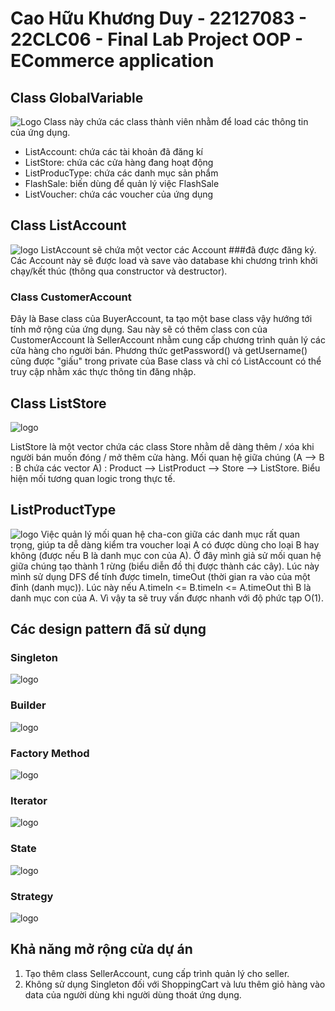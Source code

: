 # Cao Hữu Khương Duy - 22127083 - 22CLC06 - Final Lab Project OOP - ECommerce application
## Class GlobalVariable
![Logo](https://github.com/CaoHuuKhuongDuy/ECommerce-Console-Application/blob/main/image/GlobalVariable.png)
Class này chứa các class thành viên nhằm để load các thông tin của ứng dụng.
- ListAccount: chứa các tài khoản đã đăng kí
- ListStore: chứa các cửa hàng đang hoạt động
- ListProducType: chứa các danh mục sản phẩm
- FlashSale: biến dùng để quản lý việc FlashSale 
- ListVoucher: chứa các voucher của ứng dụng
## Class ListAccount
![logo](https://github.com/CaoHuuKhuongDuy/ECommerce-Console-Application/blob/main/image/listAccount.png)
ListAccount sẽ chứa một vector các Account ###đã được đăng ký. Các Account này sẽ được load và save vào database khi chương trình khởi chạy/kết thúc (thông qua constructor và destructor).
### Class CustomerAccount
Đây là Base class của BuyerAccount, ta tạo một base class vậy hướng tới tính mở rộng của ứng dụng. Sau này sẽ có thêm class con của CustomerAccount là SellerAccount nhằm cung cấp chương trình quản lý các cửa hàng cho người bán. 
Phương thức getPassword() và getUsername() cũng được "giấu" trong private của Base class và chỉ có ListAccount có thể truy cập nhằm xác thực thông tin đăng nhập.
## Class ListStore
![logo](https://github.com/CaoHuuKhuongDuy/ECommerce-Console-Application/blob/main/image/ListStore.png)

ListStore là một vector chứa các class Store nhằm dễ dàng thêm / xóa khi người bán muốn đóng / mở thêm cửa hàng.
Mối quan hệ giữa chúng (A --> B : B chứa các vector A) : Product --> ListProduct --> Store --> ListStore. Biểu hiện mối tương quan logic trong thực tế.

## ListProductType
![logo](https://github.com/CaoHuuKhuongDuy/ECommerce-Console-Application/blob/main/image/productType.png)
Việc quản lý mối quan hệ cha-con giữa các danh mục rất quan trọng, giúp ta dễ dàng kiểm tra voucher loại A có được dùng cho loại B hay không (được nếu B là danh mục con của A). 
Ở đây mình giả sử mối quan hệ giữa chúng tạo thành 1 rừng (biểu diễn đồ thị được thành các cây). Lúc này mình sử dụng DFS để tính được timeIn, timeOut (thời gian ra vào của một đỉnh (danh mục)). Lúc này nếu A.timeIn <= B.timeIn <= A.timeOut thì B là danh mục con của A. Vì vậy ta sẽ truy vấn được nhanh với độ phức tạp O(1).

## Các design pattern đã sử dụng
### Singleton
![logo](https://github.com/CaoHuuKhuongDuy/ECommerce-Console-Application/blob/main/image/singleton.png)
### Builder
![logo](https://github.com/CaoHuuKhuongDuy/ECommerce-Console-Application/blob/main/image/builder.png)
### Factory Method
![logo](https://github.com/CaoHuuKhuongDuy/ECommerce-Console-Application/blob/main/image/factory.png)
### Iterator
![logo](https://github.com/CaoHuuKhuongDuy/ECommerce-Console-Application/blob/main/image/iterator.png)
### State
![logo](https://github.com/CaoHuuKhuongDuy/ECommerce-Console-Application/blob/main/image/state.png)
### Strategy
![logo](https://github.com/CaoHuuKhuongDuy/ECommerce-Console-Application/blob/main/image/strategy.png)

## Khả năng mở rộng cửa dự án
1. Tạo thêm class SellerAccount, cung cấp trình quản lý cho seller.
2. Không sử dụng Singleton đối với ShoppingCart và lưu thêm giỏ hàng vào data của người dùng khi người dùng thoát ứng dụng.

